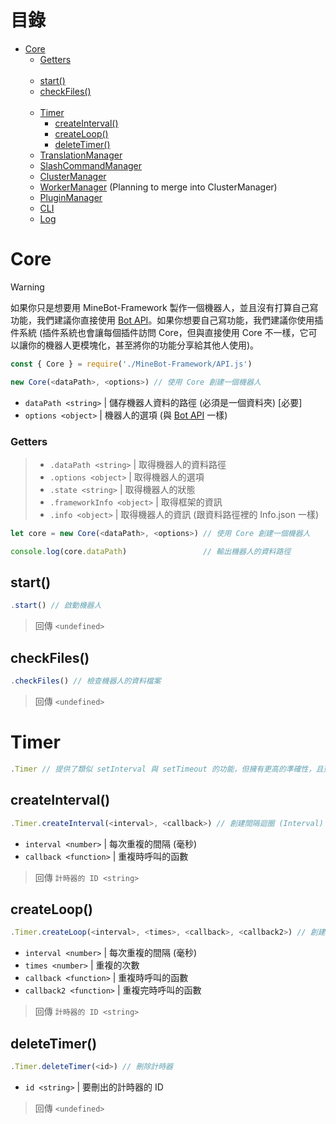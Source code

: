 # 目錄
* [Core](#core)
  * [Getters](#getters)
<br><br>
  * [start()](#start)
  * [checkFiles()](#checkfiles)
<br><br>
  * [Timer](#timer)
    * [createInterval()](#createinterval)
    * [createLoop()](#createloop)
    * [deleteTimer()](#deletetimer)
  * [TranslationManager](#translationmanager)
  * [SlashCommandManager](#slashcommandmanager)
  * [ClusterManager](#clustermanager)
  * [WorkerManager](#workermanager) (Planning to merge into ClusterManager)
  * [PluginManager](#pluginmanager)
  * [CLI](#cli)
  * [Log](#log)

# Core
> [!WARNING]
> 如果你只是想要用 MineBot-Framework 製作一個機器人，並且沒有打算自己寫功能，我們建議你直接使用 [Bot API](./Bot.md)。如果你想要自己寫功能，我們建議你使用插件系統 (插件系統也會讓每個插件訪問 Core，但與直接使用 Core 不一樣，它可以讓你的機器人更模塊化，甚至將你的功能分享給其他人使用)。
```js
const { Core } = require('./MineBot-Framework/API.js')

new Core(<dataPath>, <options>) // 使用 Core 創建一個機器人
```
* `dataPath <string>` | 儲存機器人資料的路徑 (必須是一個資料夾) [必要]
* `options <object>` | 機器人的選項 (與 [Bot API](#bot) 一樣)

### Getters

> * `.dataPath <string>` | 取得機器人的資料路徑
> * `.options <object>` | 取得機器人的選項
> * `.state <string>` | 取得機器人的狀態
> * `.frameworkInfo <object>` | 取得框架的資訊
> * `.info <object>` | 取得機器人的資訊 (跟資料路徑裡的 Info.json 一樣)
```js
let core = new Core(<dataPath>, <options>) // 使用 Core 創建一個機器人

console.log(core.dataPath)                 // 輸出機器人的資料路徑
```

## start()
```js
.start() // 啟動機器人
```
> 回傳 `<undefined>`

## checkFiles()
```js
.checkFiles() // 檢查機器人的資料檔案
```
> 回傳 `<undefined>`

# Timer
```js
.Timer // 提供了類似 setInterval 與 setTimeout 的功能，但擁有更高的準確性，且更好管理。
```

## createInterval()
```js
.Timer.createInterval(<interval>, <callback>) // 創建間隔迴圈 (Interval)
```
* `interval <number>` | 每次重複的間隔 (毫秒)
* `callback <function>` | 重複時呼叫的函數
> 回傳 `計時器的 ID <string>`

## createLoop()
```js
.Timer.createLoop(<interval>, <times>, <callback>, <callback2>) // 創建間隔迴圈 (只重複特定次數)
```
* `interval <number>` | 每次重複的間隔 (毫秒)
* `times <number>` | 重複的次數
* `callback <function>` | 重複時呼叫的函數
* `callback2 <function>` | 重複完時呼叫的函數
> 回傳 `計時器的 ID <string>`

## deleteTimer()
```js
.Timer.deleteTimer(<id>) // 刪除計時器
```
* `id <string>` | 要刪出的計時器的 ID
> 回傳 `<undefined>`
